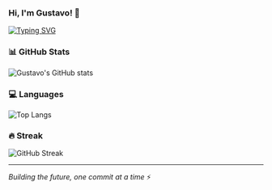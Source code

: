 ### Hi, I'm Gustavo! 👋

[![Typing SVG](https://readme-typing-svg.herokuapp.com?font=Fira+Code&pause=1000&color=2E9EF7&width=435&lines=Full-stack+Engineer+%7C+10%2B+years;TypeScript+%7C+Java+%7C+Node.js;Building+with+LLMs+%26+React;Remote+work+enthusiast)](https://git.io/typing-svg)

### 📊 GitHub Stats
![Gustavo's GitHub stats](https://github-readme-stats.vercel.app/api?username=YOUR_USERNAME&show_icons=true&theme=radical)

### 💻 Languages
![Top Langs](https://github-readme-stats.vercel.app/api/top-langs/?username=YOUR_USERNAME&layout=compact&theme=radical)

### 🔥 Streak
![GitHub Streak](https://streak-stats.demolab.com/?user=YOUR_USERNAME&theme=radical)

---
*Building the future, one commit at a time* ⚡
